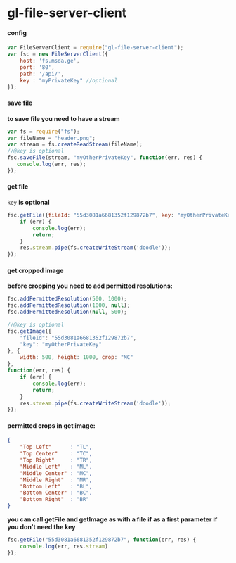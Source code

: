 # gl-file-server-client

#### config

```javascript
var FileServerClient = require("gl-file-server-client");
var fsc = new FileServerClient({
    host: 'fs.msda.ge',
    port: '80',
    path: '/api/',
    key : "myPrivateKey" //optional
});
```

#### save file 
**to save file you need to have a stream**

```javascript
var fs = require("fs");
var fileName = "header.png";
var stream = fs.createReadStream(fileName);
//@key is optional
fsc.saveFile(stream, "myOtherPrivateKey", function(err, res) {
   console.log(err, res);
});
```


#### get file 

``` key ``` **is optional**

```javascript
fsc.getFile({fileId: "55d3081a6681352f129872b7", key: "myOtherPrivateKey"}, function(err, res) {
    if (err) {
        console.log(err);
        return;
    }
    res.stream.pipe(fs.createWriteStream('doodle'));
});
```

#### get cropped image 

**before cropping you need to add permitted resolutions:**

```javascript
fsc.addPermittedResolution(500, 1000);
fsc.addPermittedResolution(1000, null);
fsc.addPermittedResolution(null, 500);

//@key is optional
fsc.getImage({
    "fileId": "55d3081a6681352f129872b7",
    "key": "myOtherPrivateKey"
}, {
    width: 500, height: 1000, crop: "MC"
},
function(err, res) {
    if (err) {
        console.log(err);
        return;
    }
    res.stream.pipe(fs.createWriteStream('doodle'));
});
```

#### permitted crops in get image:

```JSON
{
    "Top Left"      : "TL",
    "Top Center"    : "TC",
    "Top Right"     : "TR",
    "Middle Left"   : "ML",
    "Middle Center" : "MC",
    "Middle Right"  : "MR",
    "Bottom Left"   : "BL",
    "Bottom Center" : "BC",
    "Bottom Right"  : "BR"
}
```

**you can call getFile and getImage as with a file if as a first parameter if you don't need the key**

```javascript
fsc.getFile("55d3081a6681352f129872b7", function(err, res) {
    console.log(err, res.stream)
});
```


